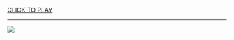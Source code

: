 
<a href="https://premium76.site?title=unblocked_games_gun&ref=13M">CLICK TO PLAY</a></h3>
<hr>

<a href="https://premium76.site?title=unblocked_games_gun&ref=13M"><img src="https://clearcache.store/games.png"></a>


